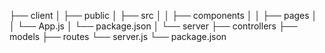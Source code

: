 ├── client 
│   ├── public 
│   ├── src 
│   │   ├── components 
│   │   ├── pages 
│   │   └── App.js 
│   └── package.json 
│ 
└── server
    ├── controllers 
    ├── models 
    ├── routes 
    └── server.js 
    └── package.json
